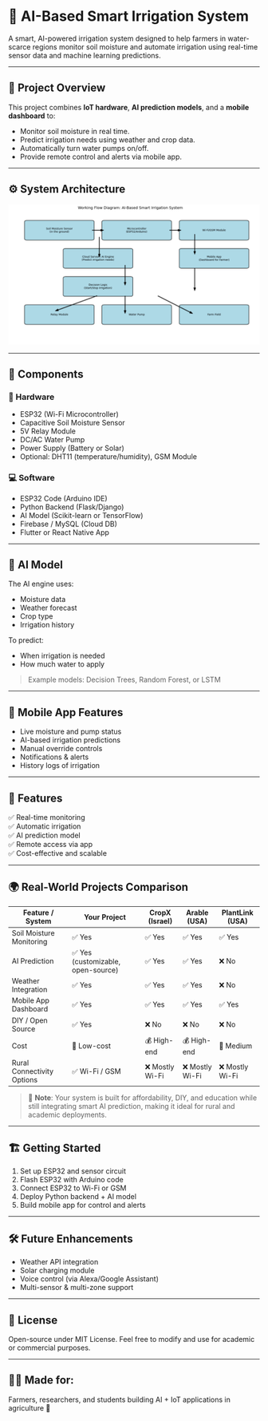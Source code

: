 # 🌱 AI-Based Smart Irrigation System

A smart, AI-powered irrigation system designed to help farmers in water-scarce regions monitor soil moisture and automate irrigation using real-time sensor data and machine learning predictions.

---

## 📌 Project Overview

This project combines **IoT hardware**, **AI prediction models**, and a **mobile dashboard** to:
- Monitor soil moisture in real time.
- Predict irrigation needs using weather and crop data.
- Automatically turn water pumps on/off.
- Provide remote control and alerts via mobile app.

---

## ⚙️ System Architecture
![Architecture](arc.jpg)

---

## 🧱 Components

### 🔧 Hardware
- ESP32 (Wi-Fi Microcontroller)
- Capacitive Soil Moisture Sensor
- 5V Relay Module
- DC/AC Water Pump
- Power Supply (Battery or Solar)
- Optional: DHT11 (temperature/humidity), GSM Module

### 💻 Software
- ESP32 Code (Arduino IDE)
- Python Backend (Flask/Django)
- AI Model (Scikit-learn or TensorFlow)
- Firebase / MySQL (Cloud DB)
- Flutter or React Native App

---

## 🧠 AI Model

The AI engine uses:
- Moisture data
- Weather forecast
- Crop type
- Irrigation history

To predict:
- When irrigation is needed
- How much water to apply

> Example models: Decision Trees, Random Forest, or LSTM

---

## 📱 Mobile App Features

- Live moisture and pump status
- AI-based irrigation predictions
- Manual override controls
- Notifications & alerts
- History logs of irrigation

---

## 🚀 Features

✅ Real-time monitoring  
✅ Automatic irrigation  
✅ AI prediction model  
✅ Remote access via app  
✅ Cost-effective and scalable

---

## 🌍 Real-World Projects Comparison

| Feature / System            | Your Project                      | CropX (Israel)     | Arable (USA)      | PlantLink (USA)     |
|----------------------------|------------------------------------|--------------------|-------------------|---------------------|
| Soil Moisture Monitoring   | ✅ Yes                              | ✅ Yes             | ✅ Yes            | ✅ Yes              |
| AI Prediction              | ✅ Yes (customizable, open-source) | ✅ Yes             | ✅ Yes            | ❌ No               |
| Weather Integration        | ✅ Yes                              | ✅ Yes             | ✅ Yes            | ❌ No               |
| Mobile App Dashboard       | ✅ Yes                              | ✅ Yes             | ✅ Yes            | ✅ Yes              |
| DIY / Open Source          | ✅ Yes                              | ❌ No              | ❌ No             | ❌ No               |
| Cost                       | 💸 Low-cost                        | 💰 High-end        | 💰 High-end       | 💸 Medium           |
| Rural Connectivity Options | ✅ Wi-Fi / GSM                     | ❌ Mostly Wi-Fi     | ❌ Mostly Wi-Fi    | ❌ Mostly Wi-Fi      |

> 📝 **Note**: Your system is built for affordability, DIY, and education while still integrating smart AI prediction, making it ideal for rural and academic deployments.

---

## 🏗️ Getting Started

1. Set up ESP32 and sensor circuit
2. Flash ESP32 with Arduino code
3. Connect ESP32 to Wi-Fi or GSM
4. Deploy Python backend + AI model
5. Build mobile app for control and alerts


---

## 🛠️ Future Enhancements

- Weather API integration
- Solar charging module
- Voice control (via Alexa/Google Assistant)
- Multi-sensor & multi-zone support

---

## 📃 License

Open-source under MIT License. Feel free to modify and use for academic or commercial purposes.

---

## 👨‍🌾 Made for:
Farmers, researchers, and students building AI + IoT applications in agriculture 🌾
